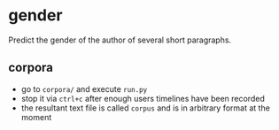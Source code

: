 # gender

Predict the gender of the author of several short paragraphs.

## corpora
- go to `corpora/` and execute `run.py`
- stop it via `ctrl+c` after enough users timelines have been recorded
- the resultant text file is called `corpus` and is in arbitrary format at the moment
